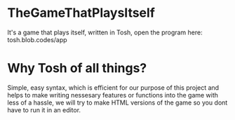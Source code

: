 # TheGameThatPlaysItself
It's a game that plays itself, written in Tosh, open the program here: tosh.blob.codes/app
<br>
# Why Tosh of all things?
Simple, easy syntax, which is efficient for our purpose of this project and helps to make writing nessesary features or functions into the game with less of a hassle, we will try to make HTML versions of the game so you dont have to run it in an editor.
